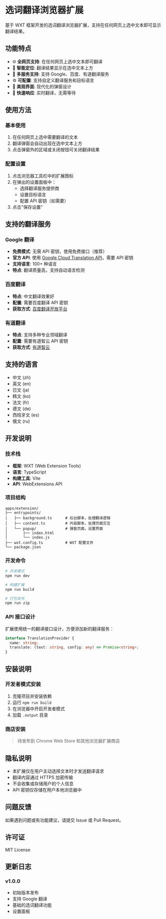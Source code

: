 # 选词翻译浏览器扩展

基于 WXT 框架开发的选词翻译浏览器扩展，支持在任何网页上选中文本即可显示翻译结果。

## 功能特点

- 🌐 **全网页支持**: 在任何网页上选中文本即可翻译
- 🎯 **智能定位**: 翻译结果显示在选中文本上方
- 🔧 **多服务支持**: 支持 Google、百度、有道翻译服务
- ⚙️ **可配置**: 支持自定义翻译服务和目标语言
- 🎨 **美观界面**: 现代化的弹窗设计
- 🚀 **快速响应**: 实时翻译，无需等待

## 使用方法

### 基本使用

1. 在任何网页上选中需要翻译的文本
2. 翻译弹窗会自动出现在选中文本上方
3. 点击弹窗外的区域或关闭按钮可关闭翻译结果

### 配置设置

1. 点击浏览器工具栏中的扩展图标
2. 在弹出的设置面板中：
   - 选择翻译服务提供商
   - 设置目标语言
   - 配置 API 密钥（如需要）
3. 点击"保存设置"

## 支持的翻译服务

### Google 翻译
- **免费模式**: 无需 API 密钥，使用免费接口（推荐）
- **官方 API**: 使用 [Google Cloud Translation API](https://cloud.google.com/translate/docs/setup)，需要 API 密钥
- **支持语言**: 100+ 种语言
- **特点**: 翻译质量高，支持自动语言检测

### 百度翻译
- **特点**: 中文翻译效果好
- **配置**: 需要百度翻译 API 密钥
- **获取方式**: [百度翻译开放平台](https://fanyi-api.baidu.com/)

### 有道翻译
- **特点**: 支持多种专业领域翻译
- **配置**: 需要有道智云 API 密钥
- **获取方式**: [有道智云](https://ai.youdao.com/)

## 支持的语言

- 中文 (zh)
- 英文 (en)
- 日文 (ja)
- 韩文 (ko)
- 法文 (fr)
- 德文 (de)
- 西班牙文 (es)
- 俄文 (ru)

## 开发说明

### 技术栈

- **框架**: WXT (Web Extension Tools)
- **语言**: TypeScript
- **构建工具**: Vite
- **API**: WebExtensions API

### 项目结构

```
apps/extension/
├── entrypoints/
│   ├── background.ts      # 后台脚本，处理翻译逻辑
│   ├── content.ts         # 内容脚本，处理页面交互
│   └── popup/             # 弹窗页面，设置界面
│       ├── index.html
│       └── index.js
├── wxt.config.ts          # WXT 配置文件
└── package.json
```

### 开发命令

```bash
# 开发模式
npm run dev

# 构建扩展
npm run build

# 打包发布
npm run zip
```

### API 接口设计

扩展使用统一的翻译接口设计，方便添加新的翻译服务：

```typescript
interface TranslationProvider {
  name: string;
  translate: (text: string, config: any) => Promise<string>;
}
```

## 安装说明

### 开发者模式安装

1. 克隆项目并安装依赖
2. 运行 `npm run build`
3. 在浏览器中开启开发者模式
4. 加载 `.output` 目录

### 商店安装

> 待发布到 Chrome Web Store 和其他浏览器扩展商店

## 隐私说明

- 本扩展仅在用户主动选择文本时才发送翻译请求
- 翻译内容通过 HTTPS 加密传输
- 不会收集或存储用户的个人信息
- API 密钥仅存储在用户本地浏览器中

## 问题反馈

如果遇到问题或有功能建议，请提交 Issue 或 Pull Request。

## 许可证

MIT License

## 更新日志

### v1.0.0
- 初始版本发布
- 支持 Google 翻译
- 基础的选词翻译功能
- 设置面板
